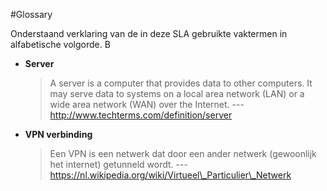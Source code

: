 #Glossary

Onderstaand verklaring van de in deze SLA gebruikte vaktermen in alfabetische volgorde.
B

- __Server__

	> A server is a computer that provides data to other computers. It may serve data to systems on a local area network (LAN) or a wide area network (WAN) over the Internet.
	> --- http://www.techterms.com/definition/server

- __VPN verbinding__

	> Een VPN is een netwerk dat door een ander netwerk (gewoonlijk het internet) getunneld wordt.
	> --- https://nl.wikipedia.org/wiki/Virtueel\_Particulier\_Netwerk

